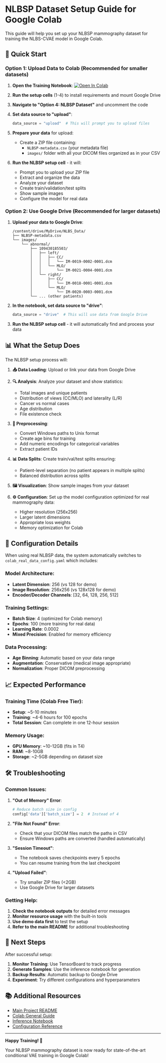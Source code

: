 # NLBSP Dataset Setup Guide for Google Colab

This guide will help you set up your NLBSP mammography dataset for training the NLBS-CVAE model in Google Colab.

## 🚀 Quick Start

### Option 1: Upload Data to Colab (Recommended for smaller datasets)

1. **Open the Training Notebook**:
   [![Open In Colab](https://colab.research.google.com/assets/colab-badge.svg)](https://colab.research.google.com/github/FructueuxCODJIA/nlbs-cvae/blob/main/colab/notebooks/NLBS_CVAE_Training.ipynb)

2. **Run the setup cells** (1-4) to install requirements and mount Google Drive

3. **Navigate to "Option 4: NLBSP Dataset"** and uncomment the code

4. **Set data source to "upload"**:
   ```python
   data_source = "upload"  # This will prompt you to upload files
   ```

5. **Prepare your data** for upload:
   - Create a ZIP file containing:
     - `NLBSP-metadata.csv` (your metadata file)
     - `images/` folder with all your DICOM files organized as in your CSV

6. **Run the NLBSP setup cell** - it will:
   - Prompt you to upload your ZIP file
   - Extract and organize the data
   - Analyze your dataset
   - Create train/validation/test splits
   - Show sample images
   - Configure the model for real data

### Option 2: Use Google Drive (Recommended for larger datasets)

1. **Upload your data to Google Drive**:
   ```
   /content/drive/MyDrive/NLBS_Data/
   ├── NLBSP-metadata.csv
   └── images/
       └── abnormal/
           ├── 109430185503/
           │   ├── left/
           │   │   ├── CC/
           │   │   │   └── IM-0019-0002-0001.dcm
           │   │   └── MLO/
           │   │       └── IM-0021-0004-0001.dcm
           │   └── right/
           │       ├── CC/
           │       │   └── IM-0018-0001-0001.dcm
           │       └── MLO/
           │           └── IM-0020-0003-0001.dcm
           └── ... (other patients)
   ```

2. **In the notebook, set data source to "drive"**:
   ```python
   data_source = "drive"  # This will use data from Google Drive
   ```

3. **Run the NLBSP setup cell** - it will automatically find and process your data

## 📊 What the Setup Does

The NLBSP setup process will:

1. **📤 Data Loading**: Upload or link your data from Google Drive
2. **🔍 Analysis**: Analyze your dataset and show statistics:
   - Total images and unique patients
   - Distribution of views (CC/MLO) and laterality (L/R)
   - Cancer vs normal cases
   - Age distribution
   - File existence check

3. **🔄 Preprocessing**: 
   - Convert Windows paths to Unix format
   - Create age bins for training
   - Add numeric encodings for categorical variables
   - Extract patient IDs

4. **📊 Data Splits**: Create train/val/test splits ensuring:
   - Patient-level separation (no patient appears in multiple splits)
   - Balanced distribution across splits

5. **🖼️ Visualization**: Show sample images from your dataset

6. **⚙️ Configuration**: Set up the model configuration optimized for real mammography data:
   - Higher resolution (256x256)
   - Larger latent dimensions
   - Appropriate loss weights
   - Memory optimization for Colab

## 🔧 Configuration Details

When using real NLBSP data, the system automatically switches to `colab_real_data_config.yaml` which includes:

### Model Architecture:
- **Latent Dimension**: 256 (vs 128 for demo)
- **Image Resolution**: 256x256 (vs 128x128 for demo)
- **Encoder/Decoder Channels**: [32, 64, 128, 256, 512]

### Training Settings:
- **Batch Size**: 4 (optimized for Colab memory)
- **Epochs**: 100 (more training for real data)
- **Learning Rate**: 0.0002
- **Mixed Precision**: Enabled for memory efficiency

### Data Processing:
- **Age Binning**: Automatic based on your data range
- **Augmentation**: Conservative (medical image appropriate)
- **Normalization**: Proper DICOM preprocessing

## 📈 Expected Performance

### Training Time (Colab Free Tier):
- **Setup**: ~5-10 minutes
- **Training**: ~4-6 hours for 100 epochs
- **Total Session**: Can complete in one 12-hour session

### Memory Usage:
- **GPU Memory**: ~10-12GB (fits in T4)
- **RAM**: ~8-10GB
- **Storage**: ~2-5GB depending on dataset size

## 🛠️ Troubleshooting

### Common Issues:

1. **"Out of Memory" Error**:
   ```python
   # Reduce batch size in config
   config['data']['batch_size'] = 2  # Instead of 4
   ```

2. **"File Not Found" Error**:
   - Check that your DICOM files match the paths in CSV
   - Ensure Windows paths are converted (handled automatically)

3. **"Session Timeout"**:
   - The notebook saves checkpoints every 5 epochs
   - You can resume training from the last checkpoint

4. **"Upload Failed"**:
   - Try smaller ZIP files (<2GB)
   - Use Google Drive for larger datasets

### Getting Help:

1. **Check the notebook outputs** for detailed error messages
2. **Monitor resource usage** with the built-in tools
3. **Use demo data first** to test the setup
4. **Refer to the main README** for additional troubleshooting

## 🎯 Next Steps

After successful setup:

1. **Monitor Training**: Use TensorBoard to track progress
2. **Generate Samples**: Use the inference notebook for generation
3. **Backup Results**: Automatic backup to Google Drive
4. **Experiment**: Try different configurations and hyperparameters

## 📚 Additional Resources

- [Main Project README](../README.md)
- [Colab General Guide](README.md)
- [Inference Notebook](notebooks/NLBS_CVAE_Inference.ipynb)
- [Configuration Reference](configs/colab_real_data_config.yaml)

---

**Happy Training! 🎉**

Your NLBSP mammography dataset is now ready for state-of-the-art conditional VAE training in Google Colab!